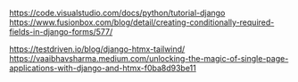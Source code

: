 https://code.visualstudio.com/docs/python/tutorial-django
https://www.fusionbox.com/blog/detail/creating-conditionally-required-fields-in-django-forms/577/





https://testdriven.io/blog/django-htmx-tailwind/
https://vaaibhavsharma.medium.com/unlocking-the-magic-of-single-page-applications-with-django-and-htmx-f0ba8d93be11
